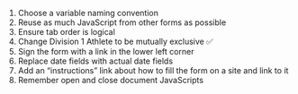 1. Choose a variable naming convention
2. Reuse as much JavaScript from other forms as possible
3. Ensure tab order is logical
4. Change Division 1 Athlete to be mutually exclusive ✅
5. Sign the form with a link in the lower left corner
6. Replace date fields with actual date fields
7. Add an “instructions” link about how to fill the form on a site and link to it
8. Remember open and close document JavaScripts
